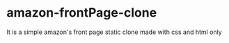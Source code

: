 # amazon-frontPage-clone
It is a simple amazon's front page static clone made with css and html only
